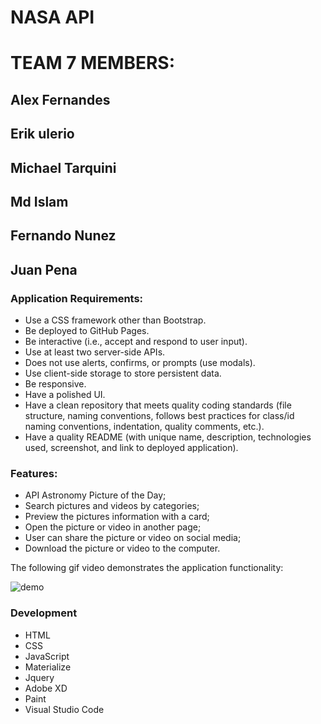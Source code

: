 # NASA API

# TEAM 7 MEMBERS: 

## Alex Fernandes
## Erik ulerio
## Michael Tarquini
## Md Islam
## Fernando Nunez
## Juan Pena

### Application Requirements:

- Use a CSS framework other than Bootstrap.
- Be deployed to GitHub Pages.
- Be interactive (i.e., accept and respond to user input).
- Use at least two server-side APIs.
- Does not use alerts, confirms, or prompts (use modals).
- Use client-side storage to store persistent data.
- Be responsive.
- Have a polished UI.
- Have a clean repository that meets quality coding standards (file structure, naming conventions, follows best practices for class/id naming conventions, indentation, quality comments, etc.).
- Have a quality README (with unique name, description, technologies used, screenshot, and link to deployed application).

### Features:

- API Astronomy Picture of the Day;
- Search pictures and videos by categories;
- Preview the pictures information with a card;
- Open the picture or video in another page;
- User can share the picture or video on social media;
- Download the picture or video to the computer.

The following gif video demonstrates the application functionality:

![demo](assets/demo.gif)

### Development

- HTML
- CSS
- JavaScript
- Materialize
- Jquery
- Adobe XD
- Paint
- Visual Studio Code





